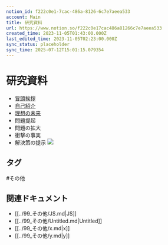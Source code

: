 ```yaml
---
notion_id: f222c0e1-7cac-486a-8126-6c7e7aeea533
account: Main
title: 研究資料
url: https://www.notion.so/f222c0e17cac486a81266c7e7aeea533
created_time: 2023-11-05T01:43:00.000Z
last_edited_time: 2023-11-05T02:23:00.000Z
sync_status: placeholder
sync_time: 2025-07-12T15:01:15.079354
---
```

# 研究資料

  - [冒頭挨拶](https://youtu.be/LVcLpJIJvYE)
  - [自己紹介](https://youtu.be/LVcLpJIJvYE?t=27)
  - [理想の未来](https://youtu.be/LVcLpJIJvYE?t=255)
  - 問題提起
  - 問題の拡大
  - 衝撃の事実
  - 解決策の提示
  ![](https://prod-files-secure.s3.us-west-2.amazonaws.com/736adce6-a3a4-4a64-9f74-d9aa055c96d2/2d46ccfc-2d2a-4666-a6a8-f5399f8d653f/Untitled.png?X-Amz-Algorithm=AWS4-HMAC-SHA256&X-Amz-Content-Sha256=UNSIGNED-PAYLOAD&X-Amz-Credential=ASIAZI2LB466S4XCBRXU%2F20250719%2Fus-west-2%2Fs3%2Faws4_request&X-Amz-Date=20250719T061507Z&X-Amz-Expires=3600&X-Amz-Security-Token=IQoJb3JpZ2luX2VjEIT%2F%2F%2F%2F%2F%2F%2F%2F%2F%2FwEaCXVzLXdlc3QtMiJIMEYCIQCq5mWCRmIdLaKIDCd99vsk1e0Jvkp0D2RavVA76MEi%2BQIhALDJnMuz9qnF%2BLXoLWn89usVhZwWS5n1cxVmFSbJCR2FKogECJ3%2F%2F%2F%2F%2F%2F%2F%2F%2F%2FwEQABoMNjM3NDIzMTgzODA1IgxFVw3%2BC8vX2prRPcEq3AM8zsNL0%2BwbyIJN%2B8IyX9eguIanxHOoreg3Fy09W9CUPne%2Bii1Z9PVFuF7xo%2FW%2BwAQnbcHDONuo74ATKL%2FtbJa8f6FdOEZE1NTt1Rp67qsswrYz5vxDLO8pxuFki1oVs3sXsJZ%2BnTM8KAlUqAHxTyuaxas73rAEa%2BlbMXaTl8SUdbpWLzaNnyJ1zYyuhsJUVXRImgyVyaBn1vA6exuWYN06kF1GnLyhsTey34j7yOFE90OTmXvtn6nwVZDn5jp7SxCMJSe3VN0OeX12eTN3WUz1cT72T%2FigJ5GVEaLSmUUv94Ji4y4S2BaP5CkDD30KSqfmM34j8XN3ymxFnYqgQwzQeqqco5KIl6Gp6WbJs6oV8jwjejXeJlVsZ7vQrNNffOloIfnbEXyzLbhIxVHgraQCpMCQUiLUp08PGg0YraUJYKqZpQJGnk%2F5ZPZhhOB2dmJrDXsP3LDtar93odUO2AhPWuXMcZbvwVMBfn5SuwVAov1sublmW9CRM9BGGLLiuUA3j%2F63pDTOpmGgA02PNZThPVTxcDI0UM3iDlD%2F9fNn0kmirWIvXyPusG5rMyM8eNmuD%2FlmXeTzTP9mO4C7IpRhA4J2%2FNeq4GEHzVMZr9vK8K5oYG4ht02iP0FQyDDsquzDBjqkAbrGfGM9dXimvcKh3CipWLewGJmJN45P1tn%2BldVNYjOW%2BzXtCKTvo%2BbetfEmFkQpUwh0IXUZRoe34koAXa2Tm0yLIqnbvkSrNHkUdOyo6CnUTUWE7%2F0mkRvumgZLq9Kw572sYcJbbIz%2F79TjQAzLaqQ9RheNHrzNBwbHLF%2BWta9BAQpYf5mFbMgOptjF5XCwKH3FFTicSEf2rzBGIPSkIZ46PHyY&X-Amz-Signature=e9f9b3bea72bc82161d4bd4a0c9afcfddaf625e04c9aa1bfc9eb1a3d7be806a8&X-Amz-SignedHeaders=host&x-amz-checksum-mode=ENABLED&x-id=GetObject)

## タグ

#その他 

## 関連ドキュメント

- [[../99_その他/JS.md|JS]]
- [[../99_その他/Untitled.md|Untitled]]
- [[../99_その他/x.md|x]]
- [[../99_その他/y.md|y]]

